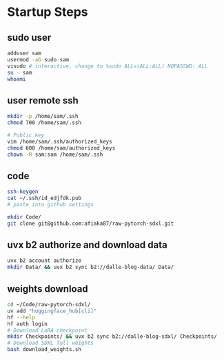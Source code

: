 # Startup Steps

## sudo user
```sh
adduser sam
usermod -aG sudo sam
visudo # interactive, change to %sudo ALL=(ALL:ALL) NOPASSWD: ALL
su - sam
whoami
```

## user remote ssh

```sh
mkdir -p /home/sam/.ssh
chmod 700 /home/sam/.ssh

# Public key
vim /home/sam/.ssh/authorized_keys
chmod 600 /home/sam/authorized_keys
chown -R sam:sam /home/sam/.ssh
```

## code
```sh
ssh-keygen
cat ~/.ssh/id_edjfdk.pub
# paste into github settings

mkdir Code/
git clone git@github.com:afiaka87/raw-pytorch-sdxl.git
```

## uvx b2 authorize and download data
```sh
uvx b2 account authorize
mkdir Data/ && uvx b2 sync b2://dalle-blog-data/ Data/
```


## weights download
```sh
cd ~/Code/raw-pytorch-sdxl/
uv add "huggingface_hub[cli]"
hf --help
hf auth login
# Download LoRA checkpoint
mkdir Checkpoints/ && uvx b2 sync b2://dalle-blog-sdxl/ Checkpoints/
# Download SDXL full weights
bash download_weights.sh
```

